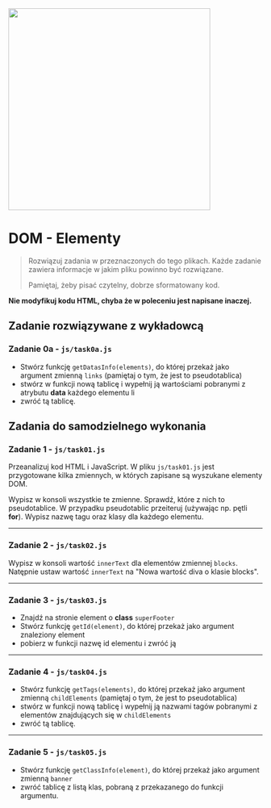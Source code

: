 <img src="http://coderslab.pl/img/coderslab-logo.png" width="400"/>

# DOM - Elementy

> Rozwiązuj zadania w przeznaczonych do tego plikach. Każde zadanie zawiera informacje w jakim pliku powinno być rozwiązane.
>
> Pamiętaj, żeby pisać czytelny, dobrze sformatowany kod.

**Nie modyfikuj kodu HTML, chyba że w poleceniu jest napisane inaczej.**

## Zadanie rozwiązywane z wykładowcą

### Zadanie 0a - `js/task0a.js`

* Stwórz funkcję `getDatasInfo(elements)`, do której przekaż jako argument zmienną `links` (pamiętaj o tym, że jest to pseudotablica)
* stwórz w funkcji nową tablicę i wypełnij ją wartościami pobranymi z atrybutu **data** każdego elementu li
* zwróć tą tablicę.


## Zadania do samodzielnego wykonania

### Zadanie 1 - `js/task01.js`
Przeanalizuj kod HTML i JavaScript. W pliku `js/task01.js` jest przygotowane kilka zmiennych, w których zapisane są wyszukane elementy DOM.

Wypisz w konsoli wszystkie te zmienne. Sprawdź, które z nich to pseudotablice.
W przypadku pseudotablic przeiteruj (używając np. pętli **for**). Wypisz nazwę tagu oraz klasy dla każdego elementu.

---

### Zadanie 2 - `js/task02.js`
Wypisz w konsoli wartość ```innerText``` dla elementów zmiennej ```blocks```. Natępnie ustaw wartość ```innerText``` na "Nowa wartość diva o klasie blocks".

---

### Zadanie 3 - `js/task03.js`

* Znajdź na stronie element o **class**  `superFooter`
* Stwórz funkcję ```getId(element)```, do której przekaż jako argument znaleziony element
* pobierz w funkcji nazwę id elementu i zwróć ją

---

### Zadanie 4 - `js/task04.js`

* Stwórz funkcję ```getTags(elements)```, do której przekaż jako argument zmienną ```childElements``` (pamiętaj o tym, że jest to pseudotablica)
* stwórz w funkcji nową tablicę i wypełnij ją nazwami tagów pobranymi z elementów znajdujących się w ```childElements```
* zwróć tą tablicę.

---

### Zadanie 5 - `js/task05.js`

* Stwórz funkcję ```getClassInfo(element)```, do której przekaż jako argument zmienną ```banner```
*  zwróć tablicę z listą klas, pobraną z przekazanego do funkcji argumentu.

